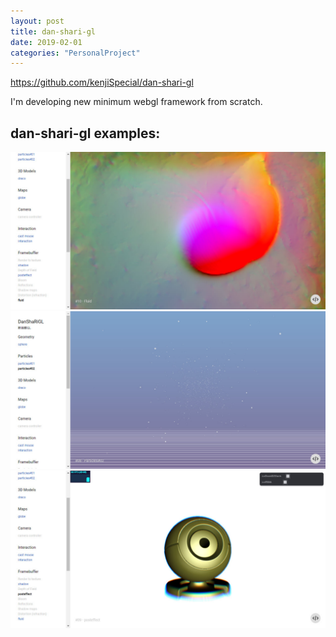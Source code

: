 ```yaml
---
layout: post
title: dan-shari-gl
date: 2019-02-01
categories: "PersonalProject"
---
```

<a href="https://github.com/kenjiSpecial/dan-shari-gl">https://github.com/kenjiSpecial/dan-shari-gl</a>

<div class="post-description">  
I'm developing new minimum webgl framework from scratch.
</div>

<h2>dan-shari-gl examples:</h2>
<div class="post-description">
    <a href='https://kenjispecial.github.io/dan-shari-gl/site/examples/#10-fluid'>
    <img src="/images/2019/dan-shari-gl/0.jpg">
    </a>
    <a href='https://kenjispecial.github.io/dan-shari-gl/site/examples/#08-particles'>
    <img src="/images/2019/dan-shari-gl/1.jpg">
    </a>
    <a href='https://kenjispecial.github.io/dan-shari-gl/site/examples/#09-posteffect'>
    <img src="/images/2019/dan-shari-gl/2.jpg">
    </a>
</div>


